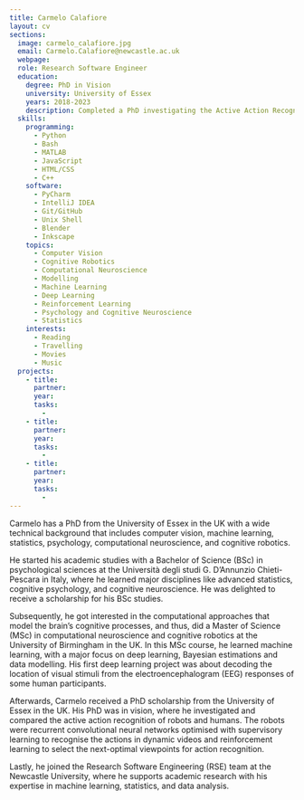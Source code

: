 ```yaml
---
title: Carmelo Calafiore
layout: cv
sections:
  image: carmelo_calafiore.jpg
  email: Carmelo.Calafiore@newcastle.ac.uk
  webpage:
  role: Research Software Engineer
  education:
    degree: PhD in Vision
    university: University of Essex
    years: 2018-2023
    description: Completed a PhD investigating the Active Action Recognition of Humans and Robots.
  skills:
    programming:
      - Python
      - Bash
      - MATLAB
      - JavaScript
      - HTML/CSS
      - C++
    software:
      - PyCharm
      - IntelliJ IDEA
      - Git/GitHub
      - Unix Shell
      - Blender
      - Inkscape
    topics:
      - Computer Vision
      - Cognitive Robotics
      - Computational Neuroscience
      - Modelling
      - Machine Learning
      - Deep Learning
      - Reinforcement Learning
      - Psychology and Cognitive Neuroscience
      - Statistics
    interests:
      - Reading
      - Travelling
      - Movies
      - Music
  projects:
    - title: 
      partner: 
      year: 
      tasks:
        - 
    - title: 
      partner: 
      year: 
      tasks:
        - 
    - title: 
      partner: 
      year: 
      tasks:
        - 
---
```



Carmelo has a PhD from the University of Essex in the UK with a wide technical background that includes computer vision,
machine learning, statistics, psychology, computational neuroscience, and cognitive robotics.

He started his academic studies with a Bachelor of Science (BSc) in psychological sciences at the Università degli studi
G. D’Annunzio Chieti-Pescara in Italy, where he learned major disciplines like advanced statistics, cognitive
psychology, and cognitive neuroscience. He was delighted to receive a scholarship for his BSc studies.

Subsequently, he got interested in the computational approaches that model the brain’s cognitive processes, and thus,
did a Master of Science (MSc) in computational neuroscience and cognitive robotics at the University of Birmingham in
the UK. In this MSc course, he learned machine learning, with a major focus on deep learning, Bayesian estimations and
data modelling. His first deep learning project was about decoding the location of visual stimuli from the
electroencephalogram (EEG) responses of some human participants.

Afterwards, Carmelo received a PhD scholarship from the University of Essex in the UK. His PhD was in vision, where he
investigated and compared the active action recognition of robots and humans. The robots were recurrent convolutional
neural networks optimised with supervisory learning to recognise the actions in dynamic videos and reinforcement
learning to select the next-optimal viewpoints for action recognition.

Lastly, he joined the Research Software Engineering (RSE) team at the Newcastle University, where he supports academic
research with his expertise in machine learning, statistics, and data analysis.
